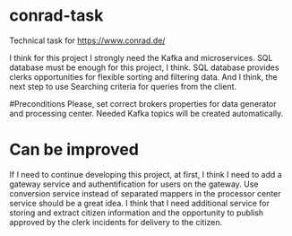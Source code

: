 # conrad-task
Technical task for https://www.conrad.de/

I think for this project I strongly need the Kafka and microservices.
SQL database must be enough for this project, I think.
SQL database provides clerks opportunities for flexible sorting and filtering data.
And I think, the next step to use Searching criteria for queries from the client.

#Preconditions
Please, set correct brokers properties for data generator and processing center.
Needed Kafka topics will be created automatically.

# Can be improved
If I need to continue developing this project, at first, I think I need to add a gateway service and authentification for users on the gateway. Use conversion service instead of separated mappers in the processor center service should be a great idea. I think that I need additional service for storing and extract citizen information and the opportunity to publish approved by the clerk incidents for delivery to the citizen.
